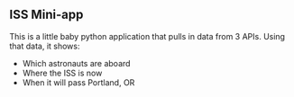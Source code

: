 ## ISS Mini-app

This is a little baby python application that pulls in data from 3 APIs. Using that data, it shows: 
* Which astronauts are aboard
* Where the ISS is now
* When it will pass Portland, OR